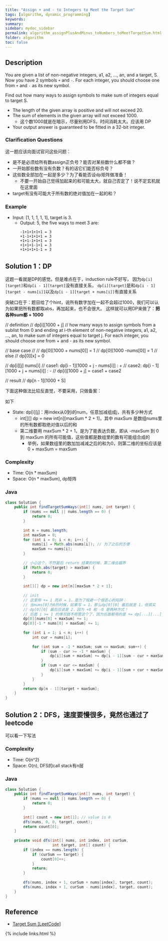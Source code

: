 ```yaml
---
title: "Assign + and - to Integers to Meet the Target Sum"
tags: [algorithm, dynamic_programming]
keywords:
summary:
sidebar: mydoc_sidebar
permalink: algorithm_assignPlusAndMinus_toNumbers_toMeetTargetSum.html
folder: algorithm
toc: false
---
```


## Description
You are given a list of non-negative integers, a1, a2, ..., an, and a target, S. Now you have 2 symbols `+` and `-`. 
For each integer, you should choose one from `+` and `-` as its new symbol.

Find out how many ways to assign symbols to make sum of integers equal to target S.

* The length of the given array is positive and will not exceed 20.
* The sum of elements in the given array will not exceed 1000. 
  * 这个数1000就是在暗示，尽量别用DFS，时间消耗太大。应该用 DP
* Your output answer is guaranteed to be fitted in a 32-bit integer.

### Clarification Questions
这一题应该向面试官问这些问题：
* 是不是必须给所有数assign正负号？能否对某些数什么都不做？
* 一开始那些数有没有负数？有的话它们能否标负号？
* 这些数全部加在一起是多少？为了看能否设dp矩阵做准备！
  * 不要一开始自己觉得加起来的和可能太大，就自己否定了！说不定玄机就在这里面
* target有没有可能大于所有数的绝对值加在一起的和？

### Example
* Input: [1, 1, 1, 1, 1], target is 3.
  * Output: 5, the five ways to meet 3 are:
    ```
    -1+1+1+1+1 = 3
    +1-1+1+1+1 = 3
    +1+1-1+1+1 = 3
    +1+1+1-1+1 = 3
    +1+1+1+1-1 = 3
    ```

## Solution 1：DP
这题一看就是DP的感觉。但是难点在于，induction rule不好写，
因为`dp[i][target]`和`dp[i - 1][target]`没有直接关系，
`dp[i][target]`是和`dp[i - 1][target - nums[i]]`以及`dp[i - 1][target + nums[i]]`有直接关系

突破口在于：题目给了个hint，说所有数字加在一起不会超过1000，我们可以认为如果把所有数都取abs，再加起来，也不会很大。
这样就可以用DP来做了：**把各种sum都 + 1000**

// definition
// dp[i][1000 + j]
// how many ways to assign symbols from a sublist from 0 and ending at i-th element of non-negative integers, a1, a2, ..., an, to make sum of integers equal to target j. For each integer, you should choose one from + and - as its new symbol.

// base case
// 
// dp[0][1000 + nums[0]] = 1
// dp[0][1000 -nums[0]] = 1
// else 
// dp[0][x] = 0

// dp[i][j]     nums[i]
// case1: dp[i - 1][1000 + j - nums[i]]   : +
// case2: dp[i - 1][1000 + j + nums[i]]  :  -
// dp[i][1000 + j] = case1 + case2

// result
// dp[n - 1][1000 + S]


下面这种做法比较反直觉，不要采用，只做备案：


如下
* State: dp[i][j]：用index从0到i的num，任意加减组成j，共有多少种方式
  * int[][] dp = new int[n][maxSum * 2 + 1]，其中 maxSum 是数组nums里的所有数都取绝对值以后的和
  * 第二维要用 maxSum * 2 + 1，是为了能表达负数，即从 -maxSum 到 0 到 maxSum 的所有可能值，这些值都是数组里的数有可能组合成的
    * 举例，如果数组里的数加加减减之后的和为0，则第二维的坐标应该是 0 + maxSum = maxSum

### Complexity
* Time: O(n * maxSum)
* Space: O(n * maxSum), dp矩阵

### Java
```java
class Solution {
    public int findTargetSumWays(int[] nums, int target) {
        if (nums == null || nums.length == 0) {
            return 0;
        }
        
        int n = nums.length;
        int maxSum = 0;
        for (int i = 0; i < n; i++) {
            nums[i] = Math.abs(nums[i]); // 为了之后的方便
            maxSum += nums[i];
        }
        
        // 小心这个，不然最后 return 结果的时候，第二维会越界
        if (Math.abs(target) > maxSum) {
            return 0;
        }
        
        int[][] dp = new int[n][maxSum * 2 + 1];
        
        // init
        // 这里用 += 1 而非 = 1，是为了规避一个很恶心的陷阱：
        // 当nums[0]为0的时候，如果写 = 1，那么dp[0][0] 最后就是 1，但其实
        // dp[0][0] 最后应该是 2，因为 +0 和 -0 是两种方式！
        // 后面 i >= 1 的情况就不用管这个了，因为后面都用的是 += dp[...][...]
        dp[0][nums[0] + maxSum] += 1;
        dp[0][-1 * nums[0] + maxSum] += 1;
        
        for (int i = 1; i < n; i++) {
            int cur = nums[i];
            
            for (int sum = -1 * maxSum; sum <= maxSum; sum++) {
                if (sum - cur >= -1 * maxSum) {
                    dp[i][sum + maxSum] += dp[i - 1][sum - cur + maxSum];
                }
                if (sum + cur <= maxSum) {
                    dp[i][sum + maxSum] += dp[i - 1][sum + cur + maxSum];
                }
            }
        }
        return dp[n - 1][target + maxSum];
    }
}
```

## Solution 2：DFS，速度要慢很多，竟然也通过了leetcode
可以看一下写法

### Complexity
* Time: O(n^2)
* Space: O(n), DFS的call stack有n层

### Java
```java
class Solution {
    public int findTargetSumWays(int[] nums, int target) {
        if (nums == null || nums.length == 0) {
            return 0;
        }
        
        int[] count = new int[1]; // value is 0
        dfs(nums, 0, 0, target, count);
        return count[0];
    }
    
    private void dfs(int[] nums, int index, int curSum, 
                     int target, int[] count) {
        if (index == nums.length) {
            if (curSum == target) {
                count[0]++;
            }
            return;
        }
        
        dfs(nums, index + 1, curSum + nums[index], target, count);
        dfs(nums, index + 1, curSum - nums[index], target, count);
    }
}
```

## Reference
* [Target Sum [LeetCode]](https://leetcode.com/problems/target-sum/description/)

{% include links.html %}
